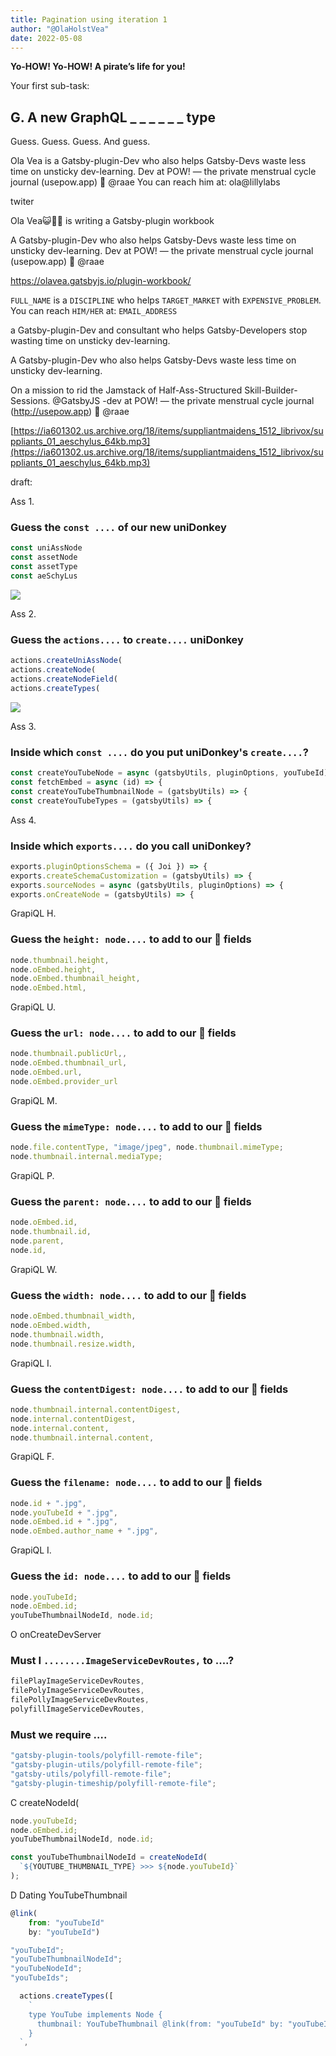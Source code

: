 ```yaml
---
title: Pagination using iteration 1
author: "@OlaHolstVea"
date: 2022-05-08
---
```


**Yo-HOW! Yo-HOW! A pirate’s life for you!**

Your first sub-task:

## G. A new GraphQL \_ \_ \_ \_ \_ \_ type

Guess. Guess. Guess. And guess.

Ola Vea is a Gatsby-plugin-Dev who also helps Gatsby-Devs waste less time on unsticky dev-learning. Dev at POW! — the private menstrual cycle journal (usepow.app) 👑 @raae You can reach him at: ola@lillylabs

twiter

Ola Vea😺🏴‍☠️ is writing a Gatsby-plugin workbook

A Gatsby-plugin-Dev who also helps Gatsby-Devs waste less time on unsticky dev-learning. Dev at POW! — the private menstrual cycle journal (usepow.app) 👑 @raae

https://olavea.gatsbyjs.io/plugin-workbook/

`FULL_NAME` is a `DISCIPLINE` who helps `TARGET_MARKET` with `EXPENSIVE_PROBLEM`. You can reach `HIM/HER` at: `EMAIL_ADDRESS`

a Gatsby-plugin-Dev and consultant who helps Gatsby-Developers stop wasting time on unsticky dev-learning.

A Gatsby-plugin-Dev who also helps Gatsby-Devs waste less time on unsticky dev-learning.

On a mission to rid the Jamstack of Half-Ass-Structured Skill-Builder-Sessions.
@GatsbyJS
-dev at POW! — the private menstrual cycle journal (http://usepow.app) 👑
@raae

[https://ia601302.us.archive.org/18/items/suppliantmaidens_1512_librivox/suppliants_01_aeschylus_64kb.mp3](https://ia601302.us.archive.org/18/items/suppliantmaidens_1512_librivox/suppliants_01_aeschylus_64kb.mp3)

draft:

Ass 1.

### Guess the `const ....` of our new uniDonkey

```js
const uniAssNode
const assetNode
const assetType
const aeSchyLus

```

![](./.jpg)

Ass 2.

### Guess the `actions....` to `create....` uniDonkey

```js
actions.createUniAssNode(
actions.createNode(
actions.createNodeField(
actions.createTypes(
```

![](./.jpg)

Ass 3.

### Inside which `const ....` do you put uniDonkey's `create....`?

```js
const createYouTubeNode = async (gatsbyUtils, pluginOptions, youTubeId) => {
const fetchEmbed = async (id) => {
const createYouTubeThumbnailNode = (gatsbyUtils) => {
const createYouTubeTypes = (gatsbyUtils) => {
```

Ass 4.

### Inside which `exports....` do you call uniDonkey?

```js
exports.pluginOptionsSchema = ({ Joi }) => {
exports.createSchemaCustomization = (gatsbyUtils) => {
exports.sourceNodes = async (gatsbyUtils, pluginOptions) => {
exports.onCreateNode = (gatsbyUtils) => {
```

GrapiQL H.

### Guess the `height: node....` to add to our 🍓 fields

```js
node.thumbnail.height,
node.oEmbed.height,
node.oEmbed.thumbnail_height,
node.oEmbed.html,
```

GrapiQL U.

### Guess the `url: node....` to add to our 🍓 fields

```js
node.thumbnail.publicUrl,,
node.oEmbed.thumbnail_url,
node.oEmbed.url,
node.oEmbed.provider_url
```

GrapiQL M.

### Guess the `mimeType: node....` to add to our 🍓 fields

```js
node.file.contentType, "image/jpeg", node.thumbnail.mimeType;
node.thumbnail.internal.mediaType;
```

GrapiQL P.

### Guess the `parent: node....` to add to our 🍓 fields

```js
node.oEmbed.id,
node.thumbnail.id,
node.parent,
node.id,
```

GrapiQL W.

### Guess the `width: node....` to add to our 🍓 fields

```js
node.oEmbed.thumbnail_width,
node.oEmbed.width,
node.thumbnail.width,
node.thumbnail.resize.width,
```

GrapiQL I.

### Guess the `contentDigest: node....` to add to our 🍓 fields

```js
node.thumbnail.internal.contentDigest,
node.internal.contentDigest,
node.internal.content,
node.thumbnail.internal.content,
```

GrapiQL F.

### Guess the `filename: node....` to add to our 🍓 fields

```js
node.id + ".jpg",
node.youTubeId + ".jpg",
node.oEmbed.id + ".jpg",
node.oEmbed.author_name + ".jpg",
```

GrapiQL I.

### Guess the `id: node....` to add to our 🍓 fields

```js
node.youTubeId;
node.oEmbed.id;
youTubeThumbnailNodeId, node.id;
```

O
onCreateDevServer

### Must I `........ImageServiceDevRoutes,` to ....?

```js
filePlayImageServiceDevRoutes,
filePolyImageServiceDevRoutes,
filePollyImageServiceDevRoutes,
polyfillImageServiceDevRoutes,

```

### Must we require ….

```js
"gatsby-plugin-tools/polyfill-remote-file";
"gatsby-plugin-utils/polyfill-remote-file";
"gatsby-utils/polyfill-remote-file";
"gatsby-plugin-timeship/polyfill-remote-file";
```

C
createNodeId(

```js
node.youTubeId;
node.oEmbed.id;
youTubeThumbnailNodeId, node.id;
```

```js
const youTubeThumbnailNodeId = createNodeId(
  `${YOUTUBE_THUMBNAIL_TYPE} >>> ${node.youTubeId}`
);
```

D
Dating YouTubeThumbnail

```js
@link(
    from: "youTubeId"
    by: "youTubeId")

```

```js
"youTubeId";
"youTubeThumbnailNodeId";
"youTubeNodeId";
"youTubeIds";
```

```js
  actions.createTypes([
    `
    type YouTube implements Node {
      thumbnail: YouTubeThumbnail @link(from: "youTubeId" by: "youTubeId")
    }
  `,


```
